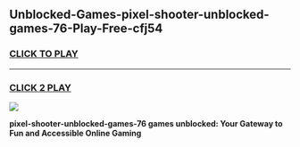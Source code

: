 
## Unblocked-Games-pixel-shooter-unblocked-games-76-Play-Free-cfj54
<h3>
<a href="https://premium76.site?title=pixel-shooter-unblocked-games-76&ref=22A">CLICK TO PLAY</a></h3>
<hr>

<h3>
<a href="https://premium76.site?title=pixel-shooter-unblocked-games-76&ref=22A">CLICK 2 PLAY</a>
  
</h3>

<a href="https://premium76.site?title=pixel-shooter-unblocked-games-76&ref=22A"><img src="https://clearcache.store/games.png"></a>


**pixel-shooter-unblocked-games-76 games unblocked: Your Gateway to Fun and Accessible Online Gaming**
